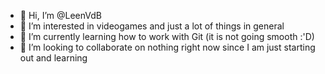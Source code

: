 - 👋 Hi, I’m @LeenVdB
- 👀 I’m interested in videogames and just a lot of things in general
- 🌱 I’m currently learning how to work with Git (it is not going smooth :'D)
- 💞️ I’m looking to collaborate on nothing right now since I am just starting out and learning

<!---
LeenVdB/LeenVdB is a ✨ special ✨ repository because its `README.md` (this file) appears on your GitHub profile.
You can click the Preview link to take a look at your changes.
--->
